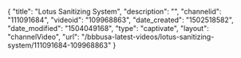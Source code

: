 {
    "title": "Lotus Sanitizing System",
    "description": "",
    "channelid": "111091684",
    "videoid": "109968863",
    "date_created": "1502518582",
    "date_modified": "1504049168",
    "type": "captivate",
    "layout": "channelVideo",
    "url": "\/bbbusa-latest-videos\/lotus-sanitizing-system\/111091684-109968863"
}